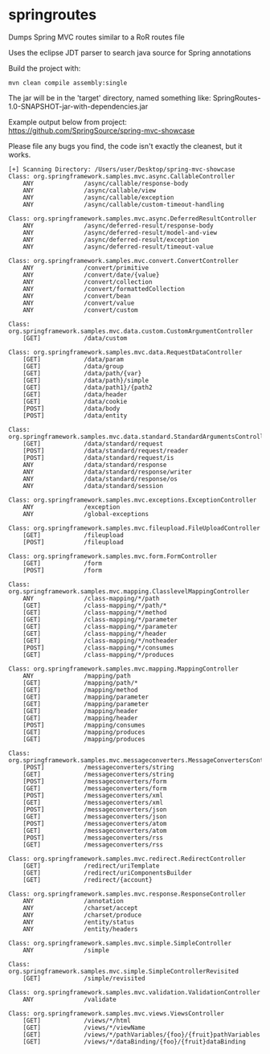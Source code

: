 springroutes
============

Dumps Spring MVC routes similar to a RoR routes file

Uses the eclipse JDT parser to search java source for Spring annotations 

Build the project with:

	mvn clean compile assembly:single

The jar will be in the 'target' directory, named something like: SpringRoutes-1.0-SNAPSHOT-jar-with-dependencies.jar 

Example output below from project: https://github.com/SpringSource/spring-mvc-showcase

Please file any bugs you find, the code isn't exactly the cleanest, but it works.

	[+] Scanning Directory: /Users/user/Desktop/spring-mvc-showcase
	Class: org.springframework.samples.mvc.async.CallableController
		ANY              /async/callable/response-body   			                                                                                                                                
		ANY              /async/callable/view            			                                                                                                                                
		ANY              /async/callable/exception       			                                                                                                                                
		ANY              /async/callable/custom-timeout-handling                                                                                                                                

	Class: org.springframework.samples.mvc.async.DeferredResultController
		ANY              /async/deferred-result/response-body                                                                                                                                
		ANY              /async/deferred-result/model-and-view                                                                                                                                
		ANY              /async/deferred-result/exception                                                                                                                                
		ANY              /async/deferred-result/timeout-value                                                                                                                                

	Class: org.springframework.samples.mvc.convert.ConvertController
		ANY              /convert/primitive              			                                                                                                                                
		ANY              /convert/date/{value}           			                                                                                                                                
		ANY              /convert/collection             			                                                                                                                                
		ANY              /convert/formattedCollection    			                                                                                                                                
		ANY              /convert/bean                   			                                                                                                                                
		ANY              /convert/value                  			                                                                                                                                
		ANY              /convert/custom                 			                                                                                                                                

	Class: org.springframework.samples.mvc.data.custom.CustomArgumentController
		[GET]            /data/custom    			                                                                                                                                

	Class: org.springframework.samples.mvc.data.RequestDataController
		[GET]            /data/param                     			                                                                                                                                
		[GET]            /data/group                     			                                                                                                                                
		[GET]            /data/path/{var}                			                                                                                                                                
		[GET]            /data/path}/simple              			                                                                                                                                
		[GET]            /data/path1}/{path2             			                                                                                                                                
		[GET]            /data/header                    			                                                                                                                                
		[GET]            /data/cookie                    			                                                                                                                                
		[POST]           /data/body                      			                                                                                                                                
		[POST]           /data/entity                    			                                                                                                                                

	Class: org.springframework.samples.mvc.data.standard.StandardArgumentsController
		[GET]            /data/standard/request                                                                                                                                
		[POST]           /data/standard/request/reader                                                                                                                                
		[POST]           /data/standard/request/is                                                                                                                                
		ANY              /data/standard/response                                                                                                                                
		ANY              /data/standard/response/writer                                                                                                                                
		ANY              /data/standard/response/os                                                                                                                                
		ANY              /data/standard/session                                                                                                                                

	Class: org.springframework.samples.mvc.exceptions.ExceptionController
		ANY              /exception      			                                                                                                                                
		ANY              /global-exceptions                                                                                                                                

	Class: org.springframework.samples.mvc.fileupload.FileUploadController
		[GET]            /fileupload                     			                                                                                                                                
		[POST]           /fileupload                     			                                                                                                                                

	Class: org.springframework.samples.mvc.form.FormController
		[GET]            /form                           			                                                                                                                                
		[POST]           /form                           			                                                                                                                                

	Class: org.springframework.samples.mvc.mapping.ClasslevelMappingController
		ANY              /class-mapping/*/path           			                                                                                                                                
		[GET]            /class-mapping/*/path/*         			                                                                                                                                
		[GET]            /class-mapping/*/method         			                                                                                                                                
		[GET]            /class-mapping/*/parameter      			                                                                                                                                
		[GET]            /class-mapping/*/parameter      			                                                                                                                                
		[GET]            /class-mapping/*/header         			                                                                                                                                
		[GET]            /class-mapping/*/notheader      			                                                                                                                                
		[POST]           /class-mapping/*/consumes       			                                                                                                                                
		[GET]            /class-mapping/*/produces       			                                                                                                                                

	Class: org.springframework.samples.mvc.mapping.MappingController
		ANY              /mapping/path   			                                                                                                                                
		[GET]            /mapping/path/* 			                                                                                                                                
		[GET]            /mapping/method 			                                                                                                                                
		[GET]            /mapping/parameter                                                                                                                                
		[GET]            /mapping/parameter                                                                                                                                
		[GET]            /mapping/header 			                                                                                                                                
		[GET]            /mapping/header 			                                                                                                                                
		[POST]           /mapping/consumes                                                                                                                                
		[GET]            /mapping/produces                                                                                                                                
		[GET]            /mapping/produces                                                                                                                                

	Class: org.springframework.samples.mvc.messageconverters.MessageConvertersController
		[POST]           /messageconverters/string       			                                                                                                                                
		[GET]            /messageconverters/string       			                                                                                                                                
		[POST]           /messageconverters/form         			                                                                                                                                
		[GET]            /messageconverters/form         			                                                                                                                                
		[POST]           /messageconverters/xml          			                                                                                                                                
		[GET]            /messageconverters/xml          			                                                                                                                                
		[POST]           /messageconverters/json         			                                                                                                                                
		[GET]            /messageconverters/json         			                                                                                                                                
		[POST]           /messageconverters/atom         			                                                                                                                                
		[GET]            /messageconverters/atom         			                                                                                                                                
		[POST]           /messageconverters/rss          			                                                                                                                                
		[GET]            /messageconverters/rss          			                                                                                                                                

	Class: org.springframework.samples.mvc.redirect.RedirectController
		[GET]            /redirect/uriTemplate           			                                                                                                                                
		[GET]            /redirect/uriComponentsBuilder  			                                                                                                                                
		[GET]            /redirect/{account}             			                                                                                                                                

	Class: org.springframework.samples.mvc.response.ResponseController
		ANY              /annotation     			                                                                                                                                
		ANY              /charset/accept 			                                                                                                                                
		ANY              /charset/produce                                                                                                                                
		ANY              /entity/status  			                                                                                                                                
		ANY              /entity/headers 			                                                                                                                                

	Class: org.springframework.samples.mvc.simple.SimpleController
		ANY              /simple         			                                                                                                                                

	Class: org.springframework.samples.mvc.simple.SimpleControllerRevisited
		[GET]            /simple/revisited                                                                                                                                

	Class: org.springframework.samples.mvc.validation.ValidationController
		ANY              /validate       			                                                                                                                                

	Class: org.springframework.samples.mvc.views.ViewsController
		[GET]            /views/*/html                   			                                                                                                                                
		[GET]            /views/*/viewName               			                                                                                                                                
		[GET]            /views/*/pathVariables/{foo}/{fruit}pathVariables                                                                                                                                
		[GET]            /views/*/dataBinding/{foo}/{fruit}dataBinding                                                                                                                                


